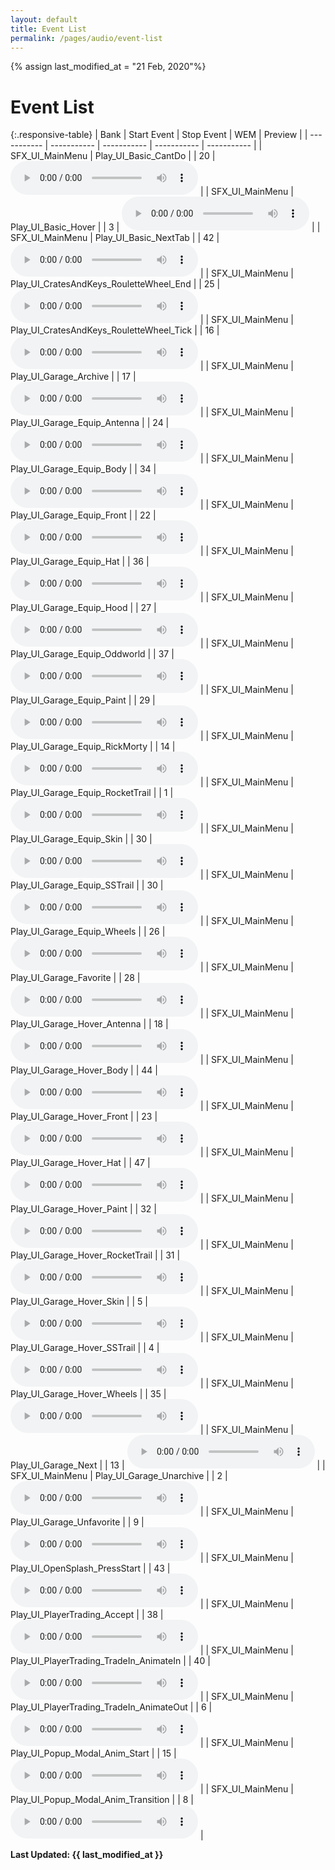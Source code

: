 ```yaml
---
layout: default
title: Event List
permalink: /pages/audio/event-list
---
```

{% assign last_modified_at = "21 Feb, 2020"%}
# Event List

{:.responsive-table}
| Bank | Start Event | Stop Event | WEM | Preview |
| ----------- | ----------- | ----------- | ----------- | ----------- |
| SFX_UI_MainMenu | Play_UI_Basic_CantDo | | 20 | <audio controls><source src="/assets/audio/sfx_ui_mainmenu/0020.ogg" type="audio/ogg"></audio> |
| SFX_UI_MainMenu | Play_UI_Basic_Hover | | 3 | <audio controls><source src="/assets/audio/sfx_ui_mainmenu/0003.ogg" type="audio/ogg"></audio> |
| SFX_UI_MainMenu | Play_UI_Basic_NextTab | | 42 | <audio controls><source src="/assets/audio/sfx_ui_mainmenu/0042.ogg" type="audio/ogg"></audio> |
| SFX_UI_MainMenu | Play_UI_CratesAndKeys_RouletteWheel_End | | 25 | <audio controls><source src="/assets/audio/sfx_ui_mainmenu/0025.ogg" type="audio/ogg"></audio> |
| SFX_UI_MainMenu | Play_UI_CratesAndKeys_RouletteWheel_Tick | | 16 | <audio controls><source src="/assets/audio/sfx_ui_mainmenu/0016.ogg" type="audio/ogg"></audio> |
| SFX_UI_MainMenu | Play_UI_Garage_Archive | | 17 | <audio controls><source src="/assets/audio/sfx_ui_mainmenu/0017.ogg" type="audio/ogg"></audio> |
| SFX_UI_MainMenu | Play_UI_Garage_Equip_Antenna | | 24 | <audio controls><source src="/assets/audio/sfx_ui_mainmenu/0024.ogg" type="audio/ogg"></audio> |
| SFX_UI_MainMenu | Play_UI_Garage_Equip_Body | | 34 | <audio controls><source src="/assets/audio/sfx_ui_mainmenu/0034.ogg" type="audio/ogg"></audio> |
| SFX_UI_MainMenu | Play_UI_Garage_Equip_Front | | 22 | <audio controls><source src="/assets/audio/sfx_ui_mainmenu/0022.ogg" type="audio/ogg"></audio> |
| SFX_UI_MainMenu | Play_UI_Garage_Equip_Hat | | 36 | <audio controls><source src="/assets/audio/sfx_ui_mainmenu/0036.ogg" type="audio/ogg"></audio> |
| SFX_UI_MainMenu | Play_UI_Garage_Equip_Hood | | 27 | <audio controls><source src="/assets/audio/sfx_ui_mainmenu/0027.ogg" type="audio/ogg"></audio> |
| SFX_UI_MainMenu | Play_UI_Garage_Equip_Oddworld | | 37 | <audio controls><source src="/assets/audio/sfx_ui_mainmenu/0037.ogg" type="audio/ogg"></audio> |
| SFX_UI_MainMenu | Play_UI_Garage_Equip_Paint | | 29 | <audio controls><source src="/assets/audio/sfx_ui_mainmenu/0029.ogg" type="audio/ogg"></audio> |
| SFX_UI_MainMenu | Play_UI_Garage_Equip_RickMorty | | 14 | <audio controls><source src="/assets/audio/sfx_ui_mainmenu/0014.ogg" type="audio/ogg"></audio> |
| SFX_UI_MainMenu | Play_UI_Garage_Equip_RocketTrail | | 1 | <audio controls><source src="/assets/audio/sfx_ui_mainmenu/0001.ogg" type="audio/ogg"></audio> |
| SFX_UI_MainMenu | Play_UI_Garage_Equip_Skin | | 30 | <audio controls><source src="/assets/audio/sfx_ui_mainmenu/0030.ogg" type="audio/ogg"></audio> |
| SFX_UI_MainMenu | Play_UI_Garage_Equip_SSTrail | | 30 | <audio controls><source src="/assets/audio/sfx_ui_mainmenu/0030.ogg" type="audio/ogg"></audio> |
| SFX_UI_MainMenu | Play_UI_Garage_Equip_Wheels | | 26 | <audio controls><source src="/assets/audio/sfx_ui_mainmenu/0026.ogg" type="audio/ogg"></audio> |
| SFX_UI_MainMenu | Play_UI_Garage_Favorite | | 28 | <audio controls><source src="/assets/audio/sfx_ui_mainmenu/0028.ogg" type="audio/ogg"></audio> |
| SFX_UI_MainMenu | Play_UI_Garage_Hover_Antenna | | 18 | <audio controls><source src="/assets/audio/sfx_ui_mainmenu/0018.ogg" type="audio/ogg"></audio> |
| SFX_UI_MainMenu | Play_UI_Garage_Hover_Body | | 44 | <audio controls><source src="/assets/audio/sfx_ui_mainmenu/0044.ogg" type="audio/ogg"></audio> |
| SFX_UI_MainMenu | Play_UI_Garage_Hover_Front | | 23 | <audio controls><source src="/assets/audio/sfx_ui_mainmenu/0023.ogg" type="audio/ogg"></audio> |
| SFX_UI_MainMenu | Play_UI_Garage_Hover_Hat | | 47 | <audio controls><source src="/assets/audio/sfx_ui_mainmenu/0047.ogg" type="audio/ogg"></audio> |
| SFX_UI_MainMenu | Play_UI_Garage_Hover_Paint | | 32 | <audio controls><source src="/assets/audio/sfx_ui_mainmenu/0032.ogg" type="audio/ogg"></audio> |
| SFX_UI_MainMenu | Play_UI_Garage_Hover_RocketTrail | | 31 | <audio controls><source src="/assets/audio/sfx_ui_mainmenu/0031.ogg" type="audio/ogg"></audio> |
| SFX_UI_MainMenu | Play_UI_Garage_Hover_Skin | | 5 | <audio controls><source src="/assets/audio/sfx_ui_mainmenu/0005.ogg" type="audio/ogg"></audio> |
| SFX_UI_MainMenu | Play_UI_Garage_Hover_SSTrail | | 4 | <audio controls><source src="/assets/audio/sfx_ui_mainmenu/0004.ogg" type="audio/ogg"></audio> |
| SFX_UI_MainMenu | Play_UI_Garage_Hover_Wheels | | 35 | <audio controls><source src="/assets/audio/sfx_ui_mainmenu/0035.ogg" type="audio/ogg"></audio> |
| SFX_UI_MainMenu | Play_UI_Garage_Next | | 13 | <audio controls><source src="/assets/audio/sfx_ui_mainmenu/0013.ogg" type="audio/ogg"></audio> |
| SFX_UI_MainMenu | Play_UI_Garage_Unarchive | | 2 | <audio controls><source src="/assets/audio/sfx_ui_mainmenu/0002.ogg" type="audio/ogg"></audio> |
| SFX_UI_MainMenu | Play_UI_Garage_Unfavorite | | 9 | <audio controls><source src="/assets/audio/sfx_ui_mainmenu/0009.ogg" type="audio/ogg"></audio> |
| SFX_UI_MainMenu | Play_UI_OpenSplash_PressStart | | 43 | <audio controls><source src="/assets/audio/sfx_ui_mainmenu/0043.ogg" type="audio/ogg"></audio> |
| SFX_UI_MainMenu | Play_UI_PlayerTrading_Accept | | 38 | <audio controls><source src="/assets/audio/sfx_ui_mainmenu/0038.ogg" type="audio/ogg"></audio> |
| SFX_UI_MainMenu | Play_UI_PlayerTrading_TradeIn_AnimateIn | | 40 | <audio controls><source src="/assets/audio/sfx_ui_mainmenu/0040.ogg" type="audio/ogg"></audio> |
| SFX_UI_MainMenu | Play_UI_PlayerTrading_TradeIn_AnimateOut | | 6 | <audio controls><source src="/assets/audio/sfx_ui_mainmenu/0006.ogg" type="audio/ogg"></audio> |
| SFX_UI_MainMenu | Play_UI_Popup_Modal_Anim_Start | | 15 | <audio controls><source src="/assets/audio/sfx_ui_mainmenu/0015.ogg" type="audio/ogg"></audio> |
| SFX_UI_MainMenu | Play_UI_Popup_Modal_Anim_Transition | | 8 | <audio controls><source src="/assets/audio/sfx_ui_mainmenu/0008.ogg" type="audio/ogg"></audio> |

**Last Updated: {{ last_modified_at }}**